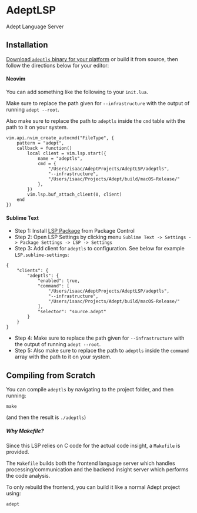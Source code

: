 # AdeptLSP
Adept Language Server

## Installation

[Download `adeptls` binary for your platform](https://github.com/AdeptLanguage/AdeptLSP/releases/tag/nightly) or build it from source, then follow the directions below for your editor:

#### Neovim

You can add something like the following to your `init.lua`.

Make sure to replace the path given for `--infrastructure` with the output of running `adept --root`.

Also make sure to replace the path to `adeptls` inside the `cmd` table with the path to it on your system.

```
vim.api.nvim_create_autocmd("FileType", {
    pattern = "adept",
    callback = function()
        local client = vim.lsp.start({
            name = "adeptls",
            cmd = {
                "/Users/isaac/AdeptProjects/AdeptLSP/adeptls",
                "--infrastructure",
                "/Users/isaac/Projects/Adept/build/macOS-Release/"
            },
        })
        vim.lsp.buf_attach_client(0, client)
    end
})
```

#### Sublime Text

- Step 1: Install [LSP Package](https://github.com/sublimelsp/LSP) from Package Control 
- Step 2: Open LSP Settings by clicking menu `Sublime Text -> Settings -> Package Settings -> LSP -> Settings`
- Step 3: Add client for `adeptls` to configuration. See below for example `LSP.sublime-settings`:


```
{
    "clients": {
        "adeptls": {
            "enabled": true,
            "command": [
                "/Users/isaac/AdeptProjects/AdeptLSP/adeptls",
                "--infrastructure",
                "/Users/isaac/Projects/Adept/build/macOS-Release/"
            ],
            "selector": "source.adept"
        }
    }
}
```

- Step 4: Make sure to replace the path given for `--infrastructure` with the output of running `adept --root`.
- Step 5: Also make sure to replace the path to `adeptls` inside the `command` array with the path to it on your system.

## Compiling from Scratch

You can compile `adeptls` by navigating to the project folder, and then running:

```
make
```

(and then the result is `./adeptls`)

##### Why Makefile?

Since this LSP relies on C code for the actual code insight, a `Makefile` is provided.

The `Makefile` builds both the frontend language server which handles processing/communication and the backend insight server which performs the code analysis.

To only rebuild the frontend, you can build it like a normal Adept project using:

```
adept
```

